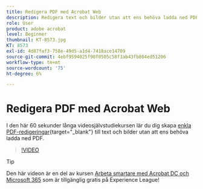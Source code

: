 ```yaml
---
title: Redigera PDF med Acrobat Web
description: Redigera text och bilder utan att ens behöva ladda ned PDF
role: User
product: adobe acrobat
level: Beginner
thumbnail: KT-8573.jpg
KT: 8573
exl-id: 4d87faf3-758e-49d5-a1d4-7418ace14709
source-git-commit: 4ebf9594025f98f0505c58f1ab43fb864ed51206
workflow-type: tm+mt
source-wordcount: '75'
ht-degree: 6%

---
```


# Redigera PDF med Acrobat Web

I den här 60 sekunder långa videosjälvstudiekursen lär du dig skapa [enkla PDF-redigeringar](https://www.adobe.com/se/acrobat/online/pdf-editor.html){target="_blank"} till text och bilder utan att ens behöva ladda ned PDF.

>[!VIDEO](https://video.tv.adobe.com/v/336362?quality=12&learn=on&hidetitle=true)

>[!TIP]
>
>Den här videon är en del av kursen [Arbeta smartare med Acrobat DC och Microsoft 365](https://experienceleague.adobe.com/?recommended=Acrobat-U-1-2021.microsoft365) som är tillgänglig gratis på Experience League!
